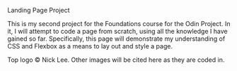 Landing Page Project

This is my second project for the Foundations course for the Odin Project. In it, I will attempt to code a page from scratch, using all the knowledge I have gained so far. Specifically, this page will demonstrate my understanding of CSS and Flexbox as a means to lay out and style a page.

Top logo © Nick Lee. Other images will be cited here as they are coded in.